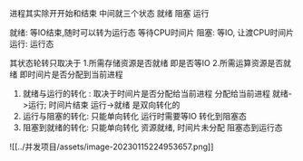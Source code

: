 进程其实除开开始和结束  中间就三个状态  就绪  阻塞 运行

就绪:  等IO结束,随时可以转为运行态 等待CPU时间片
阻塞: 等IO, 让渡CPU时间片
运行: 运行态

其状态轮转只取决于  1.所需存储资源是否就绪 即是否等IO  2.所需运算资源是否就绪 即时间片是否分配到当前进程

1. 就绪与运行的转化 :  取决于时间片是否分配给当前进程  分配给当前进程  就绪->运行;  时间片结束  运行->就绪  是双向转化的
2. 运行与阻塞的转化: 只能单向转化  运行时需要等IO  转化到阻塞态
3. 阻塞到就绪的转化:  只能单向转化  资源就绪, 时间片未分配 阻塞态到运行态


![[../并发项目/assets/image-20230115224953657.png]]

